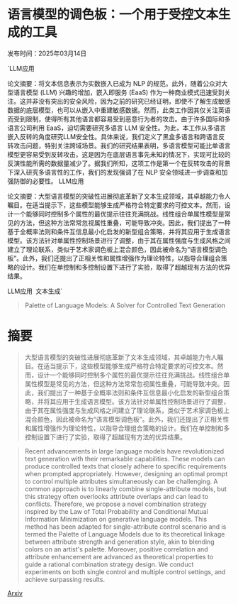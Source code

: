 # 语言模型的调色板：一个用于受控文本生成的工具

发布时间：2025年03月14日

`LLM应用

<example>
论文摘要：将文本信息表示为实数嵌入已成为 NLP 的规范。此外，随着公众对大型语言模型 (LLM) 兴趣的增加，嵌入即服务 (EaaS) 作为一种商业模式迅速受到关注。这并非没有突出的安全风险，因为之前的研究已经证明，即使不了解生成敏感数据的底层模型，也可以从嵌入中重建敏感数据。然而，此类工作因其仅关注英语而受到限制，使得所有其他语言都容易受到恶意行为者的攻击。由于许多国际和多语言公司利用 EaaS，迫切需要研究多语言 LLM 安全性。为此，本工作从多语言嵌入反转的角度研究LLM安全性。具体来说，我们定义了黑盒多语言和跨语言反转攻击问题，特别关注跨域场景。我们的研究结果表明，多语言模型可能比单语言模型更容易受到反转攻击。这是因为在底层语言事先未知的情况下，实现可比较的反演性能所需的数据量减少了。据我们所知，这项工作是第一个在反转攻击的背景下深入研究多语言性的工作，我们的发现强调了在 NLP 安全领域进一步调查和加强防御的必要性。
LLM应用
</example>

论文摘要：大型语言模型的突破性进展彻底革新了文本生成领域，其卓越能力令人瞩目。在适当提示下，这些模型能够生成严格符合特定要求的可控文本。然而，设计一个能够同时控制多个属性的最优提示往往充满挑战。线性组合单属性模型是常见的方法，但这种方法常常忽视属性重叠，可能导致冲突。因此，我们提出了一种基于全概率法则和条件互信息最小化启发的新型组合策略，并将其应用于生成语言模型。该方法针对单属性控制场景进行了调整，由于其在属性强度与生成风格之间建立了理论联系，类似于艺术家调色板上混合颜色，因此被命名为“语言模型调色板”。此外，我们还提出了正相关性和属性增强作为理论特性，以指导合理组合策略的设计。我们在单控制和多控制设置下进行了实验，取得了超越现有方法的优异结果。

LLM应用` `文本生成`

> Palette of Language Models: A Solver for Controlled Text Generation

# 摘要

> 大型语言模型的突破性进展彻底革新了文本生成领域，其卓越能力令人瞩目。在适当提示下，这些模型能够生成严格符合特定要求的可控文本。然而，设计一个能够同时控制多个属性的最优提示往往充满挑战。线性组合单属性模型是常见的方法，但这种方法常常忽视属性重叠，可能导致冲突。因此，我们提出了一种基于全概率法则和条件互信息最小化启发的新型组合策略，并将其应用于生成语言模型。该方法针对单属性控制场景进行了调整，由于其在属性强度与生成风格之间建立了理论联系，类似于艺术家调色板上混合颜色，因此被命名为“语言模型调色板”。此外，我们还提出了正相关性和属性增强作为理论特性，以指导合理组合策略的设计。我们在单控制和多控制设置下进行了实验，取得了超越现有方法的优异结果。


> Recent advancements in large language models have revolutionized text generation with their remarkable capabilities. These models can produce controlled texts that closely adhere to specific requirements when prompted appropriately. However, designing an optimal prompt to control multiple attributes simultaneously can be challenging. A common approach is to linearly combine single-attribute models, but this strategy often overlooks attribute overlaps and can lead to conflicts. Therefore, we propose a novel combination strategy inspired by the Law of Total Probability and Conditional Mutual Information Minimization on generative language models. This method has been adapted for single-attribute control scenario and is termed the Palette of Language Models due to its theoretical linkage between attribute strength and generation style, akin to blending colors on an artist's palette. Moreover, positive correlation and attribute enhancement are advanced as theoretical properties to guide a rational combination strategy design. We conduct experiments on both single control and multiple control settings, and achieve surpassing results.

[Arxiv](https://arxiv.org/abs/2503.11182)